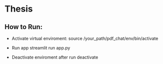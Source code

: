 # Thesis

## How to Run:

- Activate virtual enviroment:
source /your_path/pdf_chat/env/bin/activate

- Run app
streamlit run app.py

- Deactivate enviroment after run
deactivate
  
